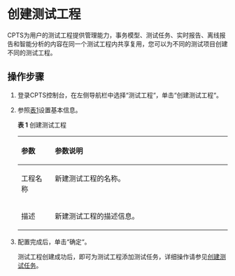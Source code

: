 # 创建测试工程<a name="cpts_01_0010"></a>

CPTS为用户的测试工程提供管理能力，事务模型、测试任务、实时报告、离线报告和智能分析的内容在同一个测试工程内共享复用，您可以为不同的测试项目创建不同的测试工程。

## 操作步骤<a name="section125951412153517"></a>

1.  登录CPTS控制台，在左侧导航栏中选择“测试工程“，单击“创建测试工程“。
2.  参照[表1](#table17332010143116)设置基本信息。

    **表 1** 创建测试工程

    <a name="table17332010143116"></a>
    <table><thead align="left"><tr id="row273218105318"><th class="cellrowborder" valign="top" width="16%" id="mcps1.2.3.1.1"><p id="p1773217101313"><a name="p1773217101313"></a><a name="p1773217101313"></a>参数</p>
    </th>
    <th class="cellrowborder" valign="top" width="84%" id="mcps1.2.3.1.2"><p id="p177321710203110"><a name="p177321710203110"></a><a name="p177321710203110"></a>参数说明</p>
    </th>
    </tr>
    </thead>
    <tbody><tr id="row1873261011312"><td class="cellrowborder" valign="top" width="16%" headers="mcps1.2.3.1.1 "><p id="p207321810153119"><a name="p207321810153119"></a><a name="p207321810153119"></a>工程名称</p>
    </td>
    <td class="cellrowborder" valign="top" width="84%" headers="mcps1.2.3.1.2 "><p id="p5732191017313"><a name="p5732191017313"></a><a name="p5732191017313"></a>新建测试工程的名称。</p>
    </td>
    </tr>
    <tr id="row4733610123112"><td class="cellrowborder" valign="top" width="16%" headers="mcps1.2.3.1.1 "><p id="p127330103315"><a name="p127330103315"></a><a name="p127330103315"></a>描述</p>
    </td>
    <td class="cellrowborder" valign="top" width="84%" headers="mcps1.2.3.1.2 "><p id="p107331610143116"><a name="p107331610143116"></a><a name="p107331610143116"></a>新建测试工程的描述信息。</p>
    </td>
    </tr>
    </tbody>
    </table>

3.  配置完成后，单击“确定“。

    测试工程创建成功后，即可为测试工程添加测试任务，详细操作请参见[创建测试任务](创建测试任务.md)。


